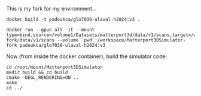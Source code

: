 This is my fork for my environment...

```
docker build -t padoukca/glo7030-ulaval-h2024:v3 .
```

```
docker run --gpus all -it --mount type=bind,source=/volume1/Datasets/matterport3d/data/v1/scans,target=/workspace/Matterport3DSimulator-fork/data/v1/scans --volume `pwd`:/workspace/Matterport3DSimulator-fork padoukca/glo7030-ulaval-h2024:v3
```

Now (from inside the docker container), build the simulator code:
```
cd /root/mount/Matterport3DSimulator
mkdir build && cd build
cmake -DEGL_RENDERING=ON ..
make
cd ../
```
